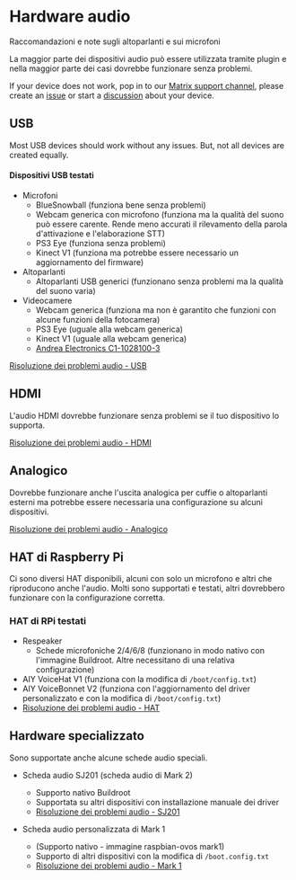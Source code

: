 # Hardware audio

Raccomandazioni e note sugli altoparlanti e sui microfoni

La maggior parte dei dispositivi audio può essere utilizzata tramite plugin e nella maggior parte dei casi dovrebbe funzionare senza problemi.

If your device does not work, pop in to our [Matrix support channel](https://app.element.io/#/room/#openvoiceos-support:matrix.org), please create an [issue](https://github.com/OpenVoiceOS/ovos-dinkum-listener/issues) or start a [discussion](https://github.com/orgs/OpenVoiceOS/discussions) about your device.

## USB

Most USB devices should work without any issues.  But, not all devices are created equally.

#### Dispositivi USB testati

- Microfoni
    - BlueSnowball (funziona bene senza problemi)
    - Webcam generica con microfono (funziona ma la qualità del suono può essere carente. Rende meno accurati il rilevamento della parola d'attivazione e l'elaborazione STT)
    - PS3 Eye (funziona senza problemi)
    - Kinect V1 (funziona ma potrebbe essere necessario un aggiornamento del firmware)
- Altoparlanti
    - Altoparlanti USB generici (funzionano senza problemi ma la qualità del suono varia)
- Videocamere
    - Webcam generica (funziona ma non è garantito che funzioni con alcune funzioni della fotocamera)
    - PS3 Eye (uguale alla webcam generica)
    - Kinect V1 (uguale alla webcam generica)
    - [Andrea Electronics C1-1028100-3](https://mycroft-ai.gitbook.io/docs/using-mycroft-ai/get-mycroft/picroft#tested-hardware)

[Risoluzione dei problemi audio - USB](145-troubleshooting_audio.md#USB)

## HDMI

L'audio HDMI dovrebbe funzionare senza problemi se il tuo dispositivo lo supporta.

[Risoluzione dei problemi audio - HDMI](145-troubleshooting_audio.md#HDMI)

## Analogico

Dovrebbe funzionare anche l'uscita analogica per cuffie o altoparlanti esterni ma potrebbe essere necessaria una configurazione su alcuni dispositivi.

[Risoluzione dei problemi audio - Analogico](145-troubleshooting_audio.md#analog)

## HAT di Raspberry Pi

Ci sono diversi HAT disponibili, alcuni con solo un microfono e altri che riproducono anche l'audio. Molti sono supportati e testati, altri dovrebbero funzionare con la configurazione corretta.

### HAT di RPi testati

- Respeaker
    - Schede microfoniche 2/4/6/8 (funzionano in modo nativo con l'immagine Buildroot. Altre necessitano di una relativa configurazione)
- AIY VoiceHat V1 (funziona con la modifica di `/boot/config.txt`)
- AIY VoiceBonnet V2 (funziona con l'aggiornamento del driver personalizzato e con la modifica di `/boot/config.txt`)
- [Risoluzione dei problemi audio - HAT](145-troubleshooting_audio.md#hats)

## Hardware specializzato

Sono supportate anche alcune schede audio speciali.

- Scheda audio SJ201 (scheda audio di Mark 2)

    - Supporto nativo Buildroot
    - Supportata su altri dispositivi con installazione manuale dei driver
    - [Risoluzione dei problemi audio - SJ201](145-troubleshooting_audio.md#sj201)

- Scheda audio personalizzata di Mark 1

    - (Supporto nativo - immagine raspbian-ovos mark1)
    - Supporto di altri dispositivi con la modifica di `/boot.config.txt`
    - [Risoluzione dei problemi audio - Mark 1](145-troubleshooting_audio.md#mk1)
